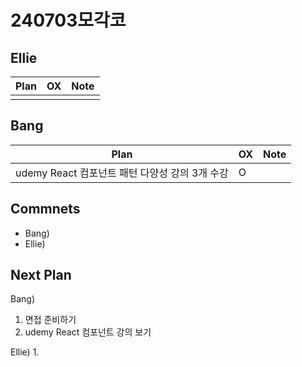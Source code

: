 # 240703모각코

## Ellie

| Plan                 | OX  | Note |
| -------------------- | --- | ---- |
|                      |     |      |

## Bang

| Plan                  | OX  | Note |
| --------------------- | --- | ---- |
| udemy React 컴포넌트 패턴 다양성 강의 3개 수강  |  O    |      |

## Commnets

- Bang)
- Ellie)

## Next Plan

Bang)
1. 면접 준비하기
2. udemy React 컴포넌트 강의 보기 

Ellie)
1. 

